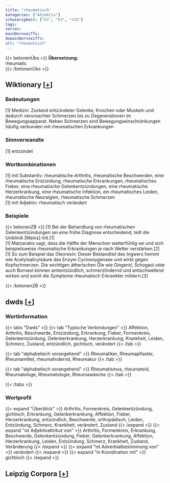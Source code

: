 ```yaml
---
title: "rheumatisch"
kategorien: ["Adjektiv"]
schwierigkeit: ["k1", "h3", "r22"]
tags:
series:
mainDornseiffs:
domainDornseiffs:
url: "rheumatisch"
---
```


{{< betonenÜbs >}}
**Übersetzung:**  
rheumatic  
{{< /betonenÜbs >}}

## Wiktionary [[+](https://de.wiktionary.org/wiki/rheumatisch)]

### Bedeutungen
[1] Medizin: Zustand entzündeter Gelenke, Knochen oder Muskeln und dadurch verursachter Schmerzen bis zu Degenerationen im Bewegungsapparat. Neben Schmerzen sind Bewegungseinschränkungen häufig verbunden mit rheumatischen Erkrankungen  

### Sinnverwandte
[1] entzündet  

### Wortkombinationen
[1] mit Substantiv: rheumatische Arthritis, rheumatische Beschwerden, eine rheumatische Entzündung, rheumatische Erkrankungen, rheumatisches Fieber, eine rheumatische Gelenkentzündungen, eine rheumatische Herzerkrankung, eine rheumatische Infektion, ein rheumatisches Leiden, rheumatische Neuralgien, rheumatische Schmerzen  
[1] mit Adjektiv: rheumatisch verändert  

### Beispiele
{{< betonenZB >}}
[1] Bei der Behandlung von rheumatischen Gelenkentzündungen sei eine frühe Diagnose entscheidend, teilt die Uniklinik [Mainz] mit.[1]  
[1] Matzarakis sagt, dass die Hälfte der Menschen wetterfühlig sei und sich beispielsweise rheumatische Erkrankungen je nach Wetter verstärken.[2]  
[1] So zum Beispiel das Oleoresin: Dieser Bestandteil des Ingwers hemmt wie Acetylsalicylsäure das Enzym Cyclooxygenase und wirkt gegen Kopfschmerzen. Die wichtigen ätherischen Öle wie Gingerol, Schogaol oder auch Borneol können antientzündlich, schmerzlindernd und antischwellend wirken und somit die Symptome rheumatisch Erkrankter mildern.[3]  

{{< /betonenZB >}}


## dwds [[+](https://www.dwds.de/wb/rheumatisch)]

### Wortinformation
{{< tabs "Dwds" >}}
{{< tab "Typische Verbindungen" >}}
Affektion, Arthritis, Beschwerde, Entzündung, Erkrankung, Fieber, Formenkreis, Gelenkentzündung, Gelenkerkrankung, Herzerkrankung, Krankheit, Leiden, Schmerz, Zustand, entzündlich, gichtisch, verändert
{{< /tab >}}

{{< tab "alphabetisch vorangehend" >}}
Rheumatiker, Rheumapflaster, Rheumamittel, rheumalindernd, Rheumakur
{{< /tab >}}

{{< tab "alphabetisch vorangehend" >}}
Rheumatismus, rheumatoid, Rheumatologe, Rheumatologie, Rheumawäsche
{{< /tab >}}

{{< /tabs >}}

### Wortprofil
{{< expand "Überblick" >}} Arthritis, Formenkreis, Gelenkentzündung, gichtisch, Erkrankung, Gelenkerkrankung, Affektion, Fieber, Herzerkrankung, entzündlich, Beschwerde, orthopädisch, Leiden, Entzündung, Schmerz, Krankheit, verändert, Zustand {{< /expand >}}
{{< expand "ist Adjektivattribut von" >}} Arthritis, Formenkreis, Erkrankung, Beschwerde, Gelenkentzündung, Fieber, Gelenkerkrankung, Affektion, Herzerkrankung, Leiden, Entzündung, Schmerz, Krankheit, Zustand, Veränderung {{< /expand >}}
{{< expand "ist Adverbialbestimmung von" >}} verändert {{< /expand >}}
{{< expand "in Koordination mit" >}} gichtisch {{< /expand >}}

## Leipzig Corpora [[+](https://corpora.uni-leipzig.de/en/res?word=rheumatisch&corpusId=deu_newscrawl-public_2018)]

